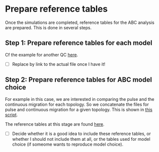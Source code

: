# Prepare reference tables

Once the simulations are completed, reference tables for the ABC analysis are prepared. This is done in several steps.

## Step 1: Prepare reference tables for each model

Cf the example for another QC [here](../pulse-VS-continuous-all-param-equal-low-mig/2_prepare-reference-tables/).

- [ ] Replace by link to the actual file once I have it!

## Step 2: Prepare reference tables for ABC model choice

For example in this case, we are interested in comparing the pulse and the continuous migration for each topology. So we concatenate the files for pulse and continuous migration for a given topology. This is shown in [this script]().

The reference tables at this stage are found [here](../3_reference-tables/).

- [ ] Decide whether it is a good idea to include these reference tables, or whether I should not include them at all, or the tables used for model choice (if someome wants to reproduce model choice).
